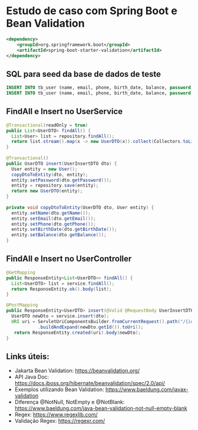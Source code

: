 # Estudo de caso com Spring Boot e Bean Validation

```xml
<dependency>
	<groupId>org.springframework.boot</groupId>
	<artifactId>spring-boot-starter-validation</artifactId>
</dependency>
```

## SQL para seed da base de dados de teste

```sql
INSERT INTO tb_user (name, email, phone, birth_date, balance, password) VALUES ('Maria', 'maria@gmail.com', '99970-8499', TIMESTAMP WITH TIME ZONE '1990-07-13T20:50:00Z', 100.0, '12345678');
INSERT INTO tb_user (name, email, phone, birth_date, balance, password) VALUES ('Joao', 'joao@gmail.com', '99442-9090', TIMESTAMP WITH TIME ZONE '1996-08-20T20:50:00Z', 10.0, '2564282');
```

## FindAll e Insert no UserService

```java
@Transactional(readOnly = true)
public List<UserDTO> findAll() {
  List<User> list = repository.findAll();
  return list.stream().map(x -> new UserDTO(x)).collect(Collectors.toList());
}
  
@Transactional()
public UserDTO insert(UserInsertDTO dto) {
  User entity = new User();
  copyDtoToEntity(dto, entity);
  entity.setPassword(dto.getPassword());
  entity = repository.save(entity);
  return new UserDTO(entity);
}
 
private void copyDtoToEntity(UserDTO dto, User entity) {
  entity.setName(dto.getName());
  entity.setEmail(dto.getEmail());
  entity.setPhone(dto.getPhone());
  entity.setBirthDate(dto.getBirthDate());
  entity.setBalance(dto.getBalance());
}
```

## FindAll e Insert no UserController

```java
@GetMapping
public ResponseEntity<List<UserDTO>> findAll() {
  List<UserDTO> list = service.findAll();
  return ResponseEntity.ok().body(list);
}

@PostMapping
public ResponseEntity<UserDTO> insert(@Valid @RequestBody UserInsertDTO dto) {
  UserDTO newDto = service.insert(dto);
  URI uri = ServletUriComponentsBuilder.fromCurrentRequest().path("/{id}")
            .buildAndExpand(newDto.getId()).toUri();
   return ResponseEntity.created(uri).body(newDto);
}

```

## Links úteis:

- Jakarta Bean Validation: https://beanvalidation.org/
- API Java Doc: https://docs.jboss.org/hibernate/beanvalidation/spec/2.0/api/
- Exemplos utilizando Bean Validation: https://www.baeldung.com/javax-validation
- Diferença @NotNull, NotEmpty e @NotBlank: https://www.baeldung.com/java-bean-validation-not-null-empty-blank
- Regex: https://www.regexlib.com/
- Validação Regex: https://regexr.com/

